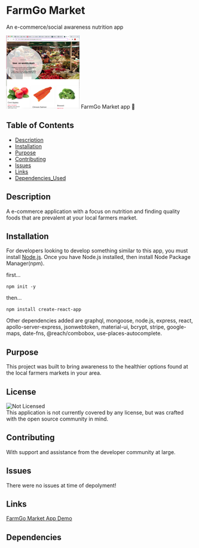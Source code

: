 # FarmGo Market

An e-commerce/social awareness nutrition app

<p style="align-contents: center";>
<img href='https://farm-gomarket.herokuapp.com/sales' src='client/src/assets/FarmGo.png'Width='196' height='196'>
FarmGo Market app 🌿

<br>

## Table of Contents

- [Description](#description)
- [Installation](#installation)
- [Purpose](#purpose)
- [Contributing](#contributing)
- [Issues](#issues)
- [Links](#links)
- [Dependencies_Used](#dependencies)

## Description

A e-commerce application with a focus on nutrition and finding quality foods that are prevalent at your local farmers market.

## Installation

For developers looking to develop something similar to this app, you must install [Node.js](https://nodejs.org/en/). Once you have Node.js installed, then install Node Package Manager(npm).

first...

```
npm init -y
```

then...

```
npm install create-react-app
```

Other dependencies added are graphql, mongoose, node.js, express, react, apollo-server-express, jsonwebtoken, material-ui, bcrypt, stripe, google-maps, date-fns, @reach/combobox, use-places-autocomplete.

## Purpose

This project was built to bring awareness to the healthier options found at the local farmers markets in your area.

## License

![Not Licensed](https://img.shields.io/badge/license--tertiary)
<br />
This application is not currently covered by any license, but was crafted with the open source community in mind.

## Contributing

With support and assistance from the developer community at large.

## Issues

There were no issues at time of depolyment!

## Links

[FarmGo Market App Demo](https://farm-gomarket.herokuapp.com/)

## Dependencies
